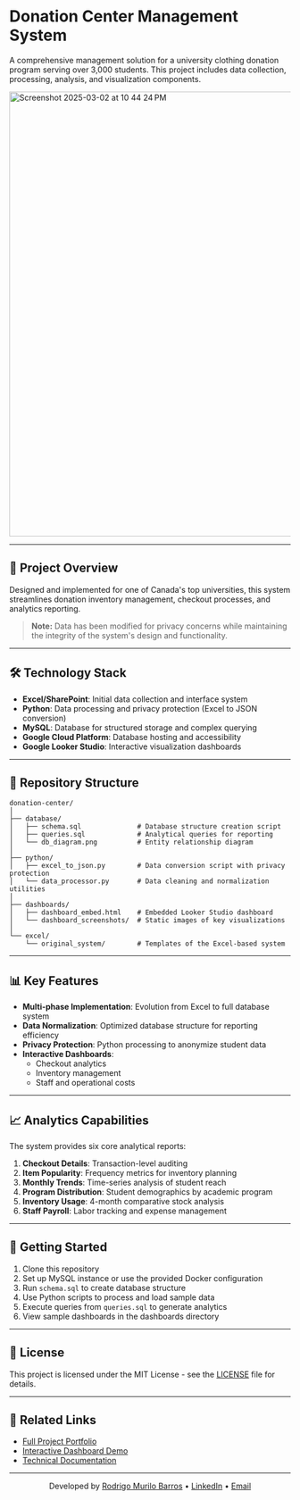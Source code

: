 # Donation Center Management System

A comprehensive management solution for a university clothing donation program serving over 3,000 students. This project includes data collection, processing, analysis, and visualization components.

<img width="797" alt="Screenshot 2025-03-02 at 10 44 24 PM" src="https://github.com/user-attachments/assets/cd4b4920-a8f8-4519-ae74-6d535b2e1b6d" />

---

## 🎯 Project Overview

Designed and implemented for one of Canada's top universities, this system streamlines donation inventory management, checkout processes, and analytics reporting.

> **Note:** Data has been modified for privacy concerns while maintaining the integrity of the system's design and functionality.

---

## 🛠️ Technology Stack

- **Excel/SharePoint**: Initial data collection and interface system
- **Python**: Data processing and privacy protection (Excel to JSON conversion)
- **MySQL**: Database for structured storage and complex querying
- **Google Cloud Platform**: Database hosting and accessibility
- **Google Looker Studio**: Interactive visualization dashboards

---

## 📁 Repository Structure

```
donation-center/
│
├── database/
│   ├── schema.sql              # Database structure creation script
│   ├── queries.sql             # Analytical queries for reporting
│   └── db_diagram.png          # Entity relationship diagram
│
├── python/
│   ├── excel_to_json.py        # Data conversion script with privacy protection
│   └── data_processor.py       # Data cleaning and normalization utilities
│
├── dashboards/
│   ├── dashboard_embed.html    # Embedded Looker Studio dashboard
│   └── dashboard_screenshots/  # Static images of key visualizations
│
└── excel/
    └── original_system/        # Templates of the Excel-based system
```

---

## 📊 Key Features

- **Multi-phase Implementation**: Evolution from Excel to full database system
- **Data Normalization**: Optimized database structure for reporting efficiency
- **Privacy Protection**: Python processing to anonymize student data
- **Interactive Dashboards**: 
  - Checkout analytics
  - Inventory management
  - Staff and operational costs

---

## 📈 Analytics Capabilities

The system provides six core analytical reports:

1. **Checkout Details**: Transaction-level auditing
2. **Item Popularity**: Frequency metrics for inventory planning
3. **Monthly Trends**: Time-series analysis of student reach
4. **Program Distribution**: Student demographics by academic program
5. **Inventory Usage**: 4-month comparative stock analysis
6. **Staff Payroll**: Labor tracking and expense management

---

## 🚀 Getting Started

1. Clone this repository
2. Set up MySQL instance or use the provided Docker configuration
3. Run `schema.sql` to create database structure
4. Use Python scripts to process and load sample data
5. Execute queries from `queries.sql` to generate analytics
6. View sample dashboards in the dashboards directory

---

## 📝 License

This project is licensed under the MIT License - see the [LICENSE](LICENSE) file for details.

---

## 🔗 Related Links

- [Full Project Portfolio](https://my-portfolio-website.com/projects/donation-center)
- [Interactive Dashboard Demo](https://my-portfolio-website.com/projects/donation-center/dashboard)
- [Technical Documentation](https://my-portfolio-website.com/projects/donation-center/docs)

---

<div align="center">

Developed by [Rodrigo Murilo Barros](https://github.com/yourusername) • [LinkedIn](https://www.linkedin.com/in/rodrigombarros25) • [Email](mailto:rodrimurilo@outlook.com)

</div>
